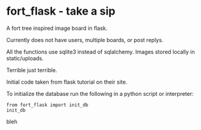 fort_flask - take a sip
==========
A fort tree inspired image board in flask.

Currently does not have users, multiple boards, or post replys.

All the functions use sqlite3 instead of sqlalchemy. Images stored locally in static/uploads.

Terrible just terrible.

Initial code taken from flask tutorial on their site.

To initialize the database run the following in a python script or interpreter:

    from fort_flask import init_db
    init_db

bleh
